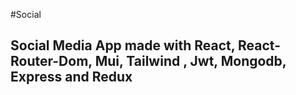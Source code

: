 #Social 
## Social Media App made with React, React-Router-Dom, Mui, Tailwind , Jwt, Mongodb, Express and Redux
